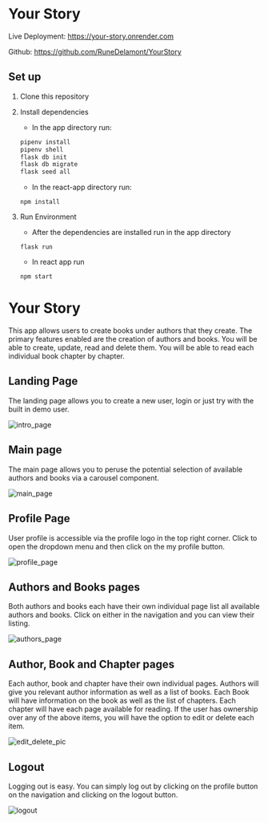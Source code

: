 # Your Story

Live Deployment: https://your-story.onrender.com

Github: https://github.com/RuneDelamont/YourStory

## Set up
1. Clone this repository
2. Install dependencies 
      - In the app directory run:
      
      ```bash
      pipenv install
      pipenv shell
      flask db init
      flask db migrate
      flask seed all
      ```
      - In the react-app directory run:
      
      ```
      npm install
      ```
3. Run Environment
      - After the dependencies are installed run in the app directory
      
      ```
      flask run
      ```
      - In react app run
      
      ```
      npm start
      ```

# Your Story

This app allows users to create books under authors that they create.  The primary features enabled are the creation of authors and books.  You will be able to create, update, read and delete them.  You will be able to read each individual book chapter by chapter.
<br>

## Landing Page

The landing page allows you to create a new user, login or just try with the built in demo user.

![intro_page](https://user-images.githubusercontent.com/69321727/206790763-88f80e31-4eba-4a16-bb42-55fa3a8633bd.png)

## Main page

The main page allows you to peruse the potential selection of available authors and books via a carousel component.

![main_page](https://user-images.githubusercontent.com/69321727/206791149-f0f8bf08-b497-43dd-a45f-ca0ac81a0323.png)

## Profile Page

User profile is accessible via the profile logo in the top right corner.  Click to open the dropdown menu and then click on the my profile button.

![profile_page](https://user-images.githubusercontent.com/69321727/206791886-a941a033-c6a8-429f-890d-4edb08e79f82.png)


## Authors and Books pages

Both authors and books each have their own individual page list all available authors and books.  Click on either in the navigation and you can view their listing.

![authors_page](https://user-images.githubusercontent.com/69321727/206792406-8a93ae01-c0af-49a2-9c50-a21b1ad68f05.png)


## Author, Book and Chapter pages

Each author, book and chapter have their own individual pages.  Authors will give you relevant author information as well as a list of books.  Each Book will have information on the book as well as the list of chapters.  Each chapter will have each page available for reading.  If the user has ownership over any of the above items, you will have the option to edit or delete each item.

![edit_delete_pic](https://user-images.githubusercontent.com/69321727/206793069-ee582731-4ab5-4683-b718-7a112e58ee4b.png)


## Logout

Logging out is easy.  You can simply log out by clicking on the profile button on the navigation and clicking on the logout button.

![logout](https://user-images.githubusercontent.com/69321727/206793542-ad65de68-0a67-4750-a445-59c0815c7ef1.png)
